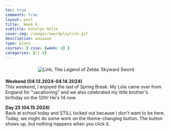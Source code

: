 ```yaml
---
toc: true
comments: true
layout: post
title:  Week 6
subtitle: Katelyn Gelle
cover-img: /images/swordplaylink.gif
description: wauaauw
type: plans
courses: { csse: {week: 6} }
categories: [C1.4]
---
```


<div style="text-align: center; margin-top: 20px; margin-bottom: 20px;">
  <img src="{{site.baseurl}}/images/anito/canyouhearmelink.gif" alt="Link, The Legend of Zelda: Skyward Sword" />
</div>  

**Weekend (04.13.2024-04.14.2024)**  
This weekend, I enjoyed the last of Spring Break. My Lola came over from England for "vacationing" and we also celebrated my little brother's birthday on the 12th! He's 14 now.  

**Day 25 (04.15.2024)**  
Back at school today and STILL locked out because I don't want to be here. Today, we might do some work on the theme-changing button. The button shows up, but nothing happens when you click it.